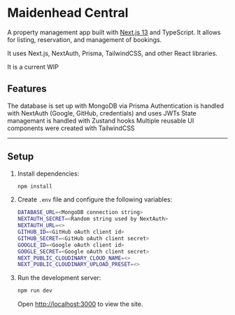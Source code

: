 # Maidenhead Central

A property management app built with [Next.js 13](https://nextjs.org) and TypeScript. It allows for listing, reservation, and management of bookings.

It uses Next.js, NextAuth, Prisma, TailwindCSS, and other React libraries.

It is a current WIP

## Features
The database is set up with MongoDB via Prisma
Authentication is handled with NextAuth (Google, GitHub, credentials) and uses JWTs
State managemant is handled with Zustand hooks
Multiple reusable UI components were created with TailwindCSS

---

## Setup
1. Install dependencies:
    ```bash
    npm install
    ```
2. Create `.env` file and configure the following variables:
    ```bash
    DATABASE_URL=<MongoDB connection string>
    NEXTAUTH_SECRET=<Random string used by NextAuth>
    NEXTAUTH_URL=<>
    GITHUB_ID=<GitHub oAuth client id>
    GITHUB_SECRET=<GitHub oAuth client secret>
    GOOGLE_ID=<Google oAuth client id>
    GOOGLE_SECRET=<Google oAuth client secret>
    NEXT_PUBLIC_CLOUDINARY_CLOUD_NAME=<>
    NEXT_PUBLIC_CLOUDINARY_UPLOAD_PRESET=<>
    ```
3. Run the development server:
    ```bash
    npm run dev
    ```
    Open [http://localhost:3000](http://localhost:3000) to view the site.